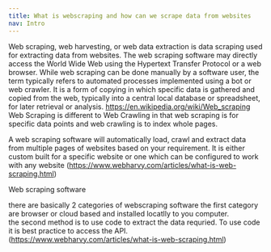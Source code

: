 ```yaml
---
title: What is webscraping and how can we scrape data from websites
nav: Intro
---
```


Web scraping, web harvesting, or web data extraction is data scraping used for extracting data from websites. 
The web scraping software may directly access the World Wide Web using the Hypertext Transfer Protocol or a web browser. 
While web scraping can be done manually by a software user, the term typically refers to automated processes implemented using a bot or web crawler. 
It is a form of copying in which specific data is gathered and copied from the web, typically into a central local database or spreadsheet, for later retrieval or analysis.
<https://en.wikipedia.org/wiki/Web_scraping>
Web Scraping is different to Web Crawling in that web scraping is for specific data points and web crawling is to index whole pages. 

A web scraping software will automatically load, crawl and extract data from multiple pages of websites based on your requirement. It is either custom built for a specific website or one which can be configured to work with any website (https://www.webharvy.com/articles/what-is-web-scraping.html)  

Web scraping software

there are basically 2 categories of webscraping software
the first category are browser or cloud based and installed locatlly to you computer.  
the second method is to use code to extract the data requried.  To use code it is best practice to access the API.
(https://www.webharvy.com/articles/what-is-web-scraping.html)
